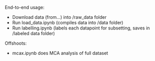 End-to-end usage:

* Download data (from...) into /raw_data folder
* Run load_data.ipynb (compiles data into /data folder)
* Run labelling.ipynb (labels each datapoint for subsetting, saves in /labeled data folder)


Offshoots:
* mcax.ipynb does MCA analysis of full dataset 


